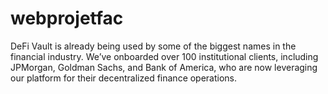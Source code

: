 # webprojetfac

DeFi Vault is already being used by some of the biggest names in the financial industry. We’ve onboarded over 100 institutional clients, including JPMorgan, Goldman Sachs, and Bank of America, who are now leveraging our platform for their decentralized finance operations.  
